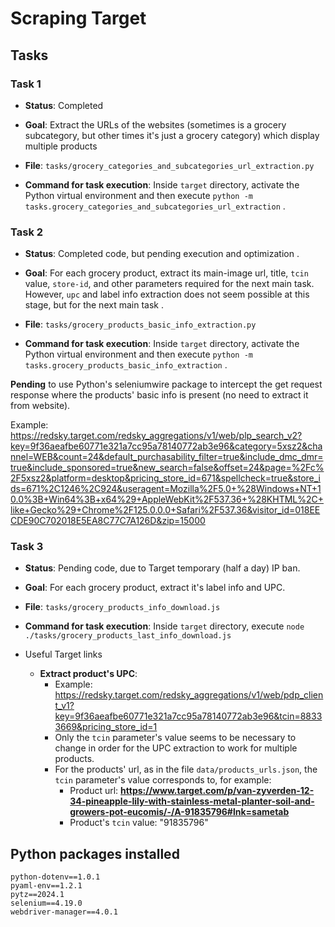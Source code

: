 # Scraping **Target**

## Tasks

### Task 1

- **Status**: Completed

- **Goal**: Extract the URLs of the websites (sometimes is a grocery subcategory,
but other times it's just a grocery category) which display multiple products
- **File**: `tasks/grocery_categories_and_subcategories_url_extraction.py`
- **Command for task execution**: Inside `target` directory, activate the 
Python virtual environment and then execute `python -m tasks.grocery_categories_and_subcategories_url_extraction` .


### Task 2

- **Status**: Completed code, but pending execution and optimization .

- **Goal**: For each grocery product, extract its main-image url, 
title, `tcin` value, `store-id`, and other parameters required for the next main 
task. However, `upc` and label info  extraction does not seem possible at this stage,
but for the next main task .

- **File**: `tasks/grocery_products_basic_info_extraction.py`

- **Command for task execution**: Inside `target` directory, activate the 
Python virtual environment and then execute `python -m tasks.grocery_products_basic_info_extraction` .


**Pending** to use Python's seleniumwire package to intercept the get request response
where the products' basic info is present (no need to extract it from website).

Example: <https://redsky.target.com/redsky_aggregations/v1/web/plp_search_v2?key=9f36aeafbe60771e321a7cc95a78140772ab3e96&category=5xsz2&channel=WEB&count=24&default_purchasability_filter=true&include_dmc_dmr=true&include_sponsored=true&new_search=false&offset=24&page=%2Fc%2F5xsz2&platform=desktop&pricing_store_id=671&spellcheck=true&store_ids=671%2C1246%2C924&useragent=Mozilla%2F5.0+%28Windows+NT+10.0%3B+Win64%3B+x64%29+AppleWebKit%2F537.36+%28KHTML%2C+like+Gecko%29+Chrome%2F125.0.0.0+Safari%2F537.36&visitor_id=018EECDE90C702018E5EA8C77C7A126D&zip=15000>


### Task 3

- **Status**: Pending code, due to Target temporary (half a day) IP ban.

- **Goal**: For each grocery product, extract it's label info and UPC.

- **File**: `tasks/grocery_products_info_download.js`

- **Command for task execution**: Inside `target` directory, 
execute `node ./tasks/grocery_products_last_info_download.js`


- Useful Target links
  - **Extract product's UPC**: 
      - Example: <https://redsky.target.com/redsky_aggregations/v1/web/pdp_client_v1?key=9f36aeafbe60771e321a7cc95a78140772ab3e96&tcin=88333669&pricing_store_id=1>
      - Only the `tcin` parameter's value seems to be necessary to change in order for the UPC extraction to work for multiple products.
      - For the products' url, as in the file `data/products_urls.json`, the `tcin` parameter's value corresponds to, for example:
          - Product url: **https://www.target.com/p/van-zyverden-12-34-pineapple-lily-with-stainless-metal-planter-soil-and-growers-pot-eucomis/-/A-91835796#lnk=sametab**
          - Product's `tcin` value: "91835796"


## Python packages installed

```
python-dotenv==1.0.1
pyaml-env==1.2.1
pytz==2024.1
selenium==4.19.0
webdriver-manager==4.0.1
```
